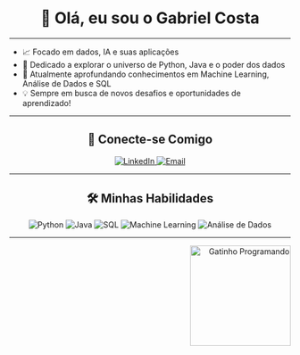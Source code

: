 <h1 align="center">👋 Olá, eu sou o Gabriel Costa</h1>

---

<p align="left">
  <ul>
    <li>📈 Focado em dados, IA e suas aplicações</li>
    <li>🚀 Dedicado a explorar o universo de Python, Java e o poder dos dados</li>
    <li>🌱 Atualmente aprofundando conhecimentos em Machine Learning, Análise de Dados e SQL</li>
    <li>💡 Sempre em busca de novos desafios e oportunidades de aprendizado!</li>
  </ul>
</p>

---

<h2 align="center">🔗 Conecte-se Comigo</h2>
<p align="center">
  <a href="SEU_LINKEDIN_AQUI" target="_blank">
    <img src="https://img.shields.io/badge/-LinkedIn-blue?style=for-the-badge&logo=linkedin&logoColor=white" alt="LinkedIn" />
  </a>
  
  <a href="mailto:SEU_EMAIL_AQUI">
    <img src="https://img.shields.io/badge/-Email-red?style=for-the-badge&logo=gmail&logoColor=white" alt="Email" />
  </a>
  
  </p>

---

<h2 align="center">🛠️ Minhas Habilidades</h2>
<p align="center">
  <img src="https://img.shields.io/badge/Python-3670A0?style=for-the-badge&logo=python&logoColor=ffdd54" alt="Python" />
  <img src="https://img.shields.io/badge/Java-ED8B00?style=for-the-badge&logo=java&logoColor=white" alt="Java" />
  <img src="https://img.shields.io/badge/SQL-000000?style=for-the-badge&logo=mysql&logoColor=white" alt="SQL" />
  <img src="https://img.shields.io/badge/Machine%20Learning-FF6600?style=for-the-badge&logo=tensorflow&logoColor=white" alt="Machine Learning" />
  <img src="https://img.shields.io/badge/Data%20Analysis-2A6278?style=for-the-badge&logo=databricks&logoColor=white" alt="Análise de Dados" />
  
  </p>

---

<div align="right">
  <img src="[https://media.giphy.com/media/RbDKxw5WpV4ExKqgpm/giphy.gif](https://media3.giphy.com/media/v1.Y2lkPTc5MGI3NjExeXp2dGl4dTd5bTY5ZjI2bTQ1MDdtbHNxd2VpMHhhNHA2ZjR6aGt4eCZlcD12MV9pbnRlcm5hbF9naWZfYnlfaWQmY3Q9Zw/U8RLgaGFiwXsZc8YUw/giphy.gif)" width="180" alt="Gatinho Programando" />
</div>
